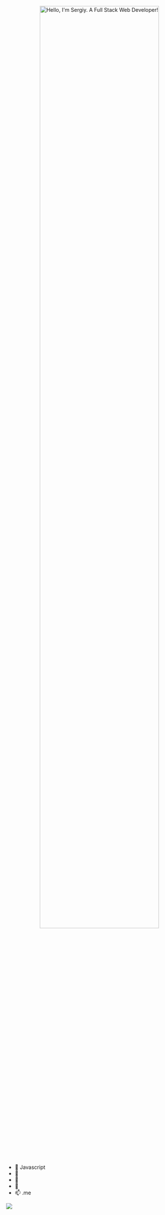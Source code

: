<p align="center"><a href="[https://silavsale.github.io](https://github.com/silavsale?tab=repositories)"><img width="80%" alt="Hello, I'm Sergiy. A Full Stack Web Developer!" src="./assets/gh-readme-header.png" /></a></p>



- 👋 Javascript
- 👀 
- 🌱
- 💞️ 
- 📫 .me

<!---
silavsale/silavsale is a ✨ special ✨ repository because its `README.md` (this file) appears on your GitHub profile.
You can click the Preview link to take a look at your changes.
--->


<a href="https://www.buymeacoffee.com/sergiyr"><img src="https://img.buymeacoffee.com/button-api/?text=Buy me a coffee&emoji=&slug=sergiyr&button_colour=5F7FFF&font_colour=ffffff&font_family=Cookie&outline_colour=000000&coffee_colour=FFDD00" /></a>
